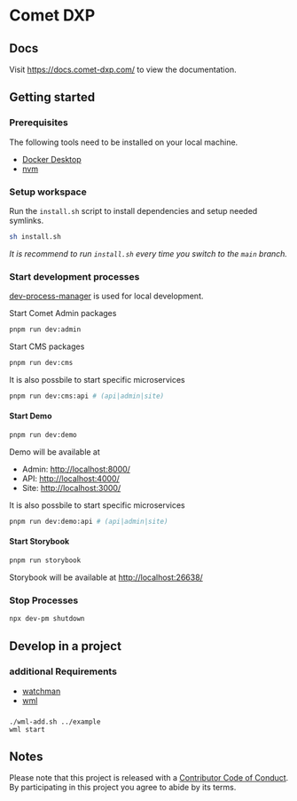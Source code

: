 # Comet DXP

## Docs

Visit https://docs.comet-dxp.com/ to view the documentation.

## Getting started

### Prerequisites

The following tools need to be installed on your local machine.

-   [Docker Desktop](https://www.docker.com/products/docker-desktop/)
-   [nvm](https://github.com/nvm-sh/nvm)

### Setup workspace

Run the `install.sh` script to install dependencies and setup needed symlinks.

```bash
sh install.sh
```

_It is recommend to run `install.sh` every time you switch to the `main` branch._

### Start development processes

[dev-process-manager](https://github.com/vivid-planet/dev-process-manager) is used for local development.

Start Comet Admin packages

```bash
pnpm run dev:admin
```

Start CMS packages

```bash
pnpm run dev:cms
```

It is also possbile to start specific microservices

```bash
pnpm run dev:cms:api # (api|admin|site)
```

#### Start Demo

```bash
pnpm run dev:demo
```

Demo will be available at

-   Admin: [http://localhost:8000/](http://localhost:8000/)
-   API: [http://localhost:4000/](http://localhost:4000/)
-   Site: [http://localhost:3000/](http://localhost:3000/)

It is also possbile to start specific microservices

```bash
pnpm run dev:demo:api # (api|admin|site)
```

#### Start Storybook

```bash
pnpm run storybook
```

Storybook will be available at [http://localhost:26638/](http://localhost:26638/)

### Stop Processes

```bash
npx dev-pm shutdown
```

## Develop in a project

### additional Requirements

-   [watchman](https://facebook.github.io/watchman/)
-   [wml](https://github.com/wix/wml)

###

    ./wml-add.sh ../example
    wml start

## Notes

Please note that this project is released with a [Contributor Code of Conduct](CODE-OF-CONDUCT.md). By participating in this project you agree to abide by its terms.

